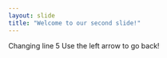 ```yaml
---
layout: slide
title: "Welcome to our second slide!"
---
```

Changing line 5
Use the left arrow to go back!

